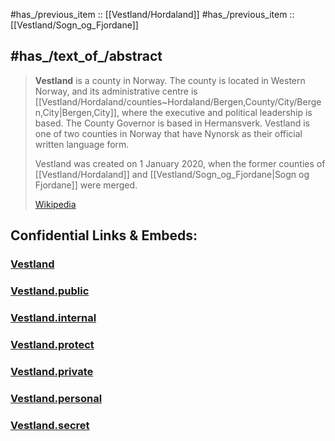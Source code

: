 
#has_/previous_item :: [[Vestland/Hordaland]] 
#has_/previous_item :: [[Vestland/Sogn_og_Fjordane]]  

## #has_/text_of_/abstract 

> **Vestland** is a county in Norway. 
> The county is located in Western Norway, and its administrative centre is [[Vestland/Hordaland/counties~Hordaland/Bergen,County/City/Bergen,City|Bergen,City]], 
> where the executive and political leadership is based. 
> The County Governor is based in Hermansverk. 
> Vestland is one of two counties in Norway that have Nynorsk as their official written language form.
>
> Vestland was created on 1 January 2020, 
> when the former counties of [[Vestland/Hordaland]] and [[Vestland/Sogn_og_Fjordane|Sogn og Fjordane]] were merged.
>
> [Wikipedia](https://en.wikipedia.org/wiki/Vestland)


## Confidential Links & Embeds: 

### [Vestland](/_Standards/Earth/Continent/Europe/Europe~North/Norway/Counties~Norway/Vestland.md) 

### [Vestland.public](/_public/Earth/Continent/Europe/Europe~North/Norway/Counties~Norway/Vestland.public.md) 

### [Vestland.internal](/_internal/Earth/Continent/Europe/Europe~North/Norway/Counties~Norway/Vestland.internal.md) 

### [Vestland.protect](/_protect/Earth/Continent/Europe/Europe~North/Norway/Counties~Norway/Vestland.protect.md) 

### [Vestland.private](/_private/Earth/Continent/Europe/Europe~North/Norway/Counties~Norway/Vestland.private.md) 

### [Vestland.personal](/_personal/Earth/Continent/Europe/Europe~North/Norway/Counties~Norway/Vestland.personal.md) 

### [Vestland.secret](/_secret/Earth/Continent/Europe/Europe~North/Norway/Counties~Norway/Vestland.secret.md)

